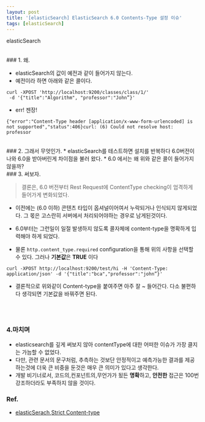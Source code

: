 ```yaml
---
layout: post
title: '[elasticSearch] ElasticSearch 6.0 Contents-Type 설정 이슈'
tags: [elasticSearch]
---
```

elasticSearch

<br>
### 1. 왜.

* elasticSearch의 값이 예전과 같이 들어가지 않는다. 
* 예전이라 하면 아래와 같은 콜이다.


```
curl -XPOST 'http://localhost:9200/classes/class/1/' 
 -d '{"title":"Algorithm", "professor":"John”}'
```

* err! 젠장!

```
{"error":"Content-Type header [application/x-www-form-urlencoded] is not supported","status":406}curl: (6) Could not resolve host: professor
```

<br>
### 2. 그래서 무엇인가.
* elasticSearch를 테스트하면 설치를 반복하다 6.0버전이 나와 6.0을 받아버린게 차이점을 불러 왔다.
* 6.0 에서는 왜 위와 같은 콜이 들어가지 않을까?

<br>
### 3. 써보자.

> 결론은, 6.0 버전부터 Rest Request에 ContentType checking이 엄격하게 들어가게 변화되었다.

* 이전에는 (6.0 이하) 콘텐츠 타입이 옵셔널이어여서 누락되거나 인식되지 않게되었다. 그 몫은 고스란히 서버에서 처리되어야하는 경우로 남게된것이다. 

* 6.0부터는 그런일이 일절 발생하지 않도록 콜자체에 content-type을 명확하게 입력해야 하게 되었다. 

* 물론 `http.content_type.required` configuration을 통해 위의 사항을 선택할 수 있다. 그러나 **기본값**은 **TRUE** 이다


```
curl -XPOST http://localhost:9200/test/hi -H 'Content-Type: application/json' -d '{"title":"bca","professor":"john”}'
```

* 결론적으로 위와같이 Content-type을 붙여주면 아주 잘 ~ 들어간다. 다소 불편하다 생각되면 기본값을 바꿔주면 된다.

<br><br>
### 4.마치며

* elasticsearch를 깊게 써보지 않아 contentType에 대한 어떠한 이슈가 가장 클지는 가늠할 수 없었다.
* 다만, 관련 문서의 문구처럼, 추측하는 것보단 안정적이고 예측가능한 결과를 제공하는것에 더욱 큰 비중을 둔것은 매우 큰 의미가 있다고 생각한다. 
* 개발 비기너로서, 코드의,컨포넌트의,무언가가 됬든 **명확**하고, **안전한** 접근은 100번 강조하더라도 부족하지 않을 것이다.


### Ref.

* [elasticSerach,Strict Content-type](https://www.elastic.co/blog/strict-content-type-checking-for-elasticsearch-rest-requests)







